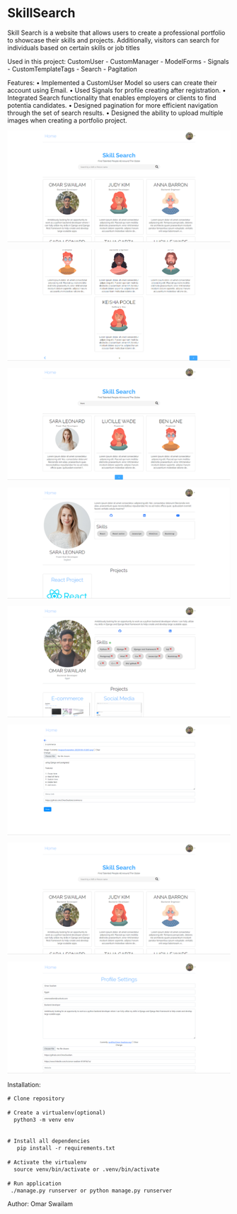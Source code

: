 # SkillSearch
Skill Search is a website that allows users to create a professional portfolio to showcase their skills and projects. Additionally, visitors can search for individuals based on certain skills or job titles

Used in this project:
CustomUser - CustomManager - ModelForms - Signals - CustomTemplateTags - Search - Pagitation


Features:
  •	Implemented a CustomUser Model so users can create their account using Email.
  •	Used Signals for profile creating after registration.
  •	Integrated Search functionality that enables employers or clients to find potentia candidates.
  •	Designed pagination for more efficient navigation through the set of search results.
  •	Designed the ability to upload multiple images when creating a portfolio project.



![screenshot](https://github.com/OmarSwailam/SkillSearch/blob/master/screenshots/Screenshot_20230201_020209.png)



![screenshot](https://github.com/OmarSwailam/SkillSearch/blob/master/screenshots/Screenshot_20230201_020223.png)



![screenshot](https://github.com/OmarSwailam/SkillSearch/blob/master/screenshots/Screenshot_20230201_020258.png)



![screenshot](https://github.com/OmarSwailam/SkillSearch/blob/master/screenshots/Screenshot_20230201_020312.png)



![screenshot](https://github.com/OmarSwailam/SkillSearch/blob/master/screenshots/Screenshot_20230201_020325.png)



![screenshot](https://github.com/OmarSwailam/SkillSearch/blob/master/screenshots/Screenshot_20230201_020347.png)



![screenshot](https://github.com/OmarSwailam/SkillSearch/blob/master/screenshots/Screenshot_20230201_020209.png)



![screenshot](https://github.com/OmarSwailam/SkillSearch/blob/master/screenshots/Screenshot_20230201_020400.png)


Installation:

    # Clone repository

    # Create a virtualenv(optional)
      python3 -m venv env


    # Install all dependencies
       pip install -r requirements.txt

    # Activate the virtualenv
      source venv/bin/activate or .venv/bin/activate

    # Run application
     ./manage.py runserver or python manage.py runserver

Author:
  Omar Swailam

